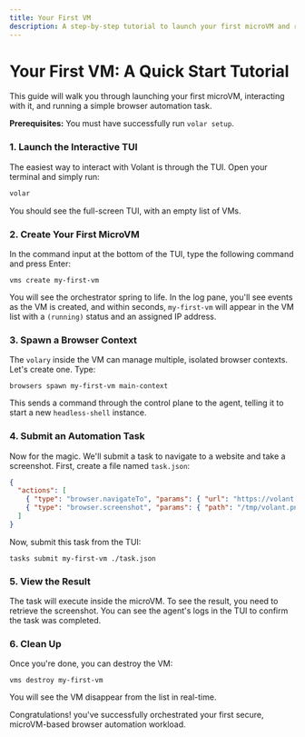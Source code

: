 ```yaml
---
title: Your First VM
description: A step-by-step tutorial to launch your first microVM and run a browser task.
---
```


# Your First VM: A Quick Start Tutorial

This guide will walk you through launching your first microVM, interacting with it, and running a simple browser automation task.

**Prerequisites:** You must have successfully run `volar setup`.

### 1. Launch the Interactive TUI

The easiest way to interact with Volant is through the TUI. Open your terminal and simply run:

```bash
volar
```

You should see the full-screen TUI, with an empty list of VMs.

### 2. Create Your First MicroVM

In the command input at the bottom of the TUI, type the following command and press Enter:

```
vms create my-first-vm
```

You will see the orchestrator spring to life. In the log pane, you'll see events as the VM is created, and within seconds, `my-first-vm` will appear in the VM list with a `(running)` status and an assigned IP address.

### 3. Spawn a Browser Context

The `volary` inside the VM can manage multiple, isolated browser contexts. Let's create one. Type:

```
browsers spawn my-first-vm main-context
```

This sends a command through the control plane to the agent, telling it to start a new `headless-shell` instance.

### 4. Submit an Automation Task

Now for the magic. We'll submit a task to navigate to a website and take a screenshot. First, create a file named `task.json`:

```json
{
  "actions": [
    { "type": "browser.navigateTo", "params": { "url": "https://volant.example" } },
    { "type": "browser.screenshot", "params": { "path": "/tmp/volant.png" } }
  ]
}
```

Now, submit this task from the TUI:

```
tasks submit my-first-vm ./task.json
```

### 5. View the Result

The task will execute inside the microVM. To see the result, you need to retrieve the screenshot. You can see the agent's logs in the TUI to confirm the task was completed.

### 6. Clean Up

Once you're done, you can destroy the VM:

```
vms destroy my-first-vm
```

You will see the VM disappear from the list in real-time.

Congratulations! you've successfully orchestrated your first secure, microVM-based browser automation workload.